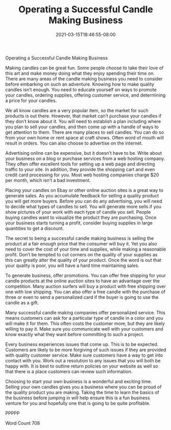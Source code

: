 ﻿---
title: "Operating a Successful Candle Making Business"
date: 2021-03-15T18:46:55-08:00
description: "Candle Making txt Tips for Web Success"
featured_image: "/images/Candle Making txt.jpg"
tags: ["Candle Making txt"]
---

Operating a Successful Candle Making Business

Making candles can be great fun. Some people choose to take their love of this art and make money doing what they enjoy spending their time on. There are many areas of the candle making business you need to consider before embarking on such an adventure. Knowing how to make quality candles isn’t enough. You need to educate yourself on ways to promote your candles, ordering supplies, offering customer service, and determining a price for your candles.

We all know candles are a very popular item, so the market for such products is out there. However, that market can’t purchase your candles if they don’t know about it. You will need to establish a plan including where you plan to sell your candles, and then come up with a handle of ways to get attention to them. There are many places to sell candles. You can do so from your own home or rent space at craft shows. Often word of mouth will result in orders. You can also choose to advertise on the internet. 

Advertising online can be expensive, but it doesn’t have to be. Write about your business on a blog or purchase services from a web hosting company. They often offer excellent tools for setting up a web page and directing traffic to your site. In addition, they provide the shopping cart and even credit card processing for you. Most web hosting companies charge $20 per month, which isn’t a bad investment.

Placing your candles on Ebay or other online auction sites is a great way to generate sales. As you accumulate feedback for selling a quality product you will get more buyers. Before you can do any advertising, you will need to decide what types of candles to sell. You will generate more sells if you show pictures of your work with each type of candle you sell. People buying candles want to visualize the product they are purchasing. Once your business starts turning a profit, consider buying supplies in large quantities to get a discount. 

The secret to being a successful candle making business is selling the product at a fair enough price that the consumer will buy it. Yet you also need to cover the cost of your time and supplies, while making a reasonable profit. Don’t be tempted to cut corners on the quality of your supplies as this can greatly alter the quality of your product. Once the word is out that your quality is poor, you will have a hard time maintaining sales.

To generate business, offer promotions. You can offer free shipping for your candle products at the online auction sites to have an advantage over the competition. Many auction surfers will buy a product with free shipping over one with low shipping. You can also offer a free candle with the purchase of three or even to send a personalized card if the buyer is going to use the candle as a gift.

Many successful candle making companies offer personalized service. This means customers can ask for a particular type of candle in a color and you will make it for them. This often costs the customer more, but they are likely willing to pay it. Make sure you communicate well with your customers and know exactly what they want before committing to such a project.

Every business experiences issues that come up. This is to be expected. Customers are likely to be more forgiving of such issues if they are provided with quality customer service. Make sure customers have a way to get into contact with you. Work out a resolution to any issues that you will both be happy with. It is best to outline return policies on your website as well so that there is a place customers can review such information.

Choosing to start your own business is a wonderful and exciting time. Selling your own candles gives you a business where you can be proud of the quality product you are making. Taking the time to learn the basics of the business before jumping in will help ensure this is a fun business venture for you and hopefully one that is going to be quite profitable. 

PPPPP

Word Count 708

